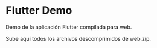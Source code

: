 # Flutter Demo

Demo de la aplicación Flutter compilada para web.

Sube aquí todos los archivos descomprimidos de web.zip.
